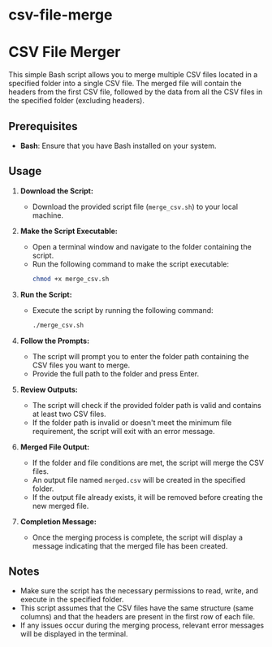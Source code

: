 # csv-file-merge

# CSV File Merger

This simple Bash script allows you to merge multiple CSV files located in a specified folder into a single CSV file. The merged file will contain the headers from the first CSV file, followed by the data from all the CSV files in the specified folder (excluding headers).

## Prerequisites

- **Bash**: Ensure that you have Bash installed on your system.

## Usage

1. **Download the Script:**
   - Download the provided script file (`merge_csv.sh`) to your local machine.

2. **Make the Script Executable:**
   - Open a terminal window and navigate to the folder containing the script.
   - Run the following command to make the script executable:
     ```bash
     chmod +x merge_csv.sh
     ```

3. **Run the Script:**
   - Execute the script by running the following command:
     ```bash
     ./merge_csv.sh
     ```

4. **Follow the Prompts:**
   - The script will prompt you to enter the folder path containing the CSV files you want to merge.
   - Provide the full path to the folder and press Enter.

5. **Review Outputs:**
   - The script will check if the provided folder path is valid and contains at least two CSV files.
   - If the folder path is invalid or doesn't meet the minimum file requirement, the script will exit with an error message.

6. **Merged File Output:**
   - If the folder and file conditions are met, the script will merge the CSV files.
   - An output file named `merged.csv` will be created in the specified folder.
   - If the output file already exists, it will be removed before creating the new merged file.

7. **Completion Message:**
   - Once the merging process is complete, the script will display a message indicating that the merged file has been created.

## Notes

- Make sure the script has the necessary permissions to read, write, and execute in the specified folder.
- This script assumes that the CSV files have the same structure (same columns) and that the headers are present in the first row of each file.
- If any issues occur during the merging process, relevant error messages will be displayed in the terminal.
